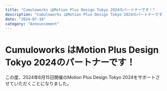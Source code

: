```yaml
---
title: "Cumuloworks はMotion Plus Design Tokyo 2024のパートナーです！"
description: "Cumuloworks はMotion Plus Design Tokyo 2024のパートナーです！"
date: "2024-07-18"
category: "Announcement"
---
```


# Cumuloworks はMotion Plus Design Tokyo 2024のパートナーです！

この度、2024年6月15日開催のMotion Plus Design Tokyo 2024をサポートさせていただくことになりました。

